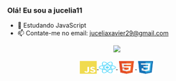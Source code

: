 ### Olá! Eu sou a jucelia11



- 🌱 Estudando JavaScript
- 📫 Contate-me no email: juceliaxavier29@gmail.com


<div align="center">
  <a href="https://github.com/jucelia11">
  <img height="180em" src="https://github-readme-stats.vercel.app/api?username=jucelia11&show_icons=true&theme=dracula&include_all_commits=true&count_private=true"/
</div>

   <div style="display: inline_block"><br>
  <img align="center" alt="Js" height="30" width="40" src="https://raw.githubusercontent.com/devicons/devicon/master/icons/javascript/javascript-plain.svg">
  <img align="center" alt="React" height="30" width="40" src="https://raw.githubusercontent.com/devicons/devicon/master/icons/react/react-original.svg">
  <img align="center" alt="HTML" height="30" width="40" src="https://raw.githubusercontent.com/devicons/devicon/master/icons/html5/html5-original.svg">
  <img align="center" alt="CSS" height="30" width="40" src="https://raw.githubusercontent.com/devicons/devicon/master/icons/css3/css3-original.svg">
</div> 
 
  ##
  

  

